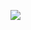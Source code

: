 [![](https://github.com/fiji/Volume_Viewer/actions/workflows/build-main.yml/badge.svg)](https://github.com/fiji/Volume_Viewer/actions/workflows/build-main.yml)


